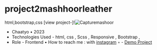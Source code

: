 # project2mashhoorleather
html,bootstrap,css
[view project-]!![Capturemashoor](https://user-images.githubusercontent.com/122665936/228155193-67a65980-638a-4811-ab68-2a41b1f62389.PNG)
- Chaatyo • 2023
- Technologies Used - html, css , Scss , Responsive , Bootstrap , 
- Role - Frontend
• How to reach me : with [instagram](https://instagram.com/matin.noorvash.web)
◦ - [Demo Project](https://matinnoorvash007.github.io/http://mashhoorleather.website//)
